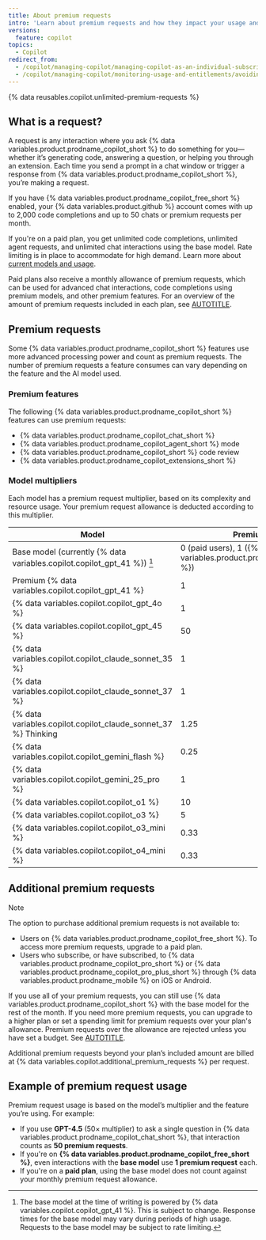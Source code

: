 ```yaml
---
title: About premium requests
intro: 'Learn about premium requests and how they impact your usage and billing.'
versions:
  feature: copilot
topics:
  - Copilot
redirect_from:
  - /copilot/managing-copilot/managing-copilot-as-an-individual-subscriber/monitoring-usage-and-entitlements/avoiding-unexpected-copilot-costs
  - /copilot/managing-copilot/monitoring-usage-and-entitlements/avoiding-unexpected-copilot-costs
---
```


<!-- expires 2025-06-04 -->
{% data reusables.copilot.unlimited-premium-requests %}
<!-- end expires 2025-06-04 -->

## What is a request?

A request is any interaction where you ask {% data variables.product.prodname_copilot_short %} to do something for you—whether it’s generating code, answering a question, or helping you through an extension. Each time you send a prompt in a chat window or trigger a response from {% data variables.product.prodname_copilot_short %}, you’re making a request.

If you have {% data variables.product.prodname_copilot_free_short %} enabled, your {% data variables.product.github %} account comes with up to 2,000 code completions and up to 50 chats or premium requests per month.

If you're on a paid plan, you get unlimited code completions, unlimited agent requests, and unlimited chat interactions using the base model. Rate limiting is in place to accommodate for high demand. Learn more about [current models and usage](/copilot/about-github-copilot/plans-for-github-copilot).

Paid plans also receive a monthly allowance of premium requests, which can be used for advanced chat interactions, code completions using premium models, and other premium features. For an overview of the amount of premium requests included in each plan, see [AUTOTITLE](/copilot/about-github-copilot/subscription-plans-for-github-copilot#comparing-copilot-plans).

## Premium requests

Some {% data variables.product.prodname_copilot_short %} features use more advanced processing power and count as premium requests. The number of premium requests a feature consumes can vary depending on the feature and the AI model used.

### Premium features

The following {% data variables.product.prodname_copilot_short %} features can use premium requests:

* {% data variables.product.prodname_copilot_chat_short %}
* {% data variables.product.prodname_copilot_agent_short %} mode
* {% data variables.product.prodname_copilot_short %} code review
* {% data variables.product.prodname_copilot_extensions_short %}

### Model multipliers

Each model has a premium request multiplier, based on its complexity and resource usage. Your premium request allowance is deducted according to this multiplier.

| Model                                                                   | Premium requests                                                             |
|-------------------------------------------------------------------------|------------------------------------------------------------------------------|
| Base model (currently {% data variables.copilot.copilot_gpt_41 %}) [^1] | 0 (paid users), 1 ({% data variables.product.prodname_copilot_free_short %}) |
| Premium {% data variables.copilot.copilot_gpt_41 %}                             | 1                                                                            |
| {% data variables.copilot.copilot_gpt_4o %}                             | 1                                                                            |
| {% data variables.copilot.copilot_gpt_45 %}                             | 50                                                                           |
| {% data variables.copilot.copilot_claude_sonnet_35 %}                   | 1                                                                            |
| {% data variables.copilot.copilot_claude_sonnet_37 %}                   | 1                                                                            |
| {% data variables.copilot.copilot_claude_sonnet_37 %} Thinking          | 1.25                                                                         |
| {% data variables.copilot.copilot_gemini_flash %}                       | 0.25                                                                         |
| {% data variables.copilot.copilot_gemini_25_pro %}                      | 1                                                                            |
| {% data variables.copilot.copilot_o1 %}                                 | 10                                                                           |
| {% data variables.copilot.copilot_o3 %}                            | 5                                                                         |
| {% data variables.copilot.copilot_o3_mini %}                            | 0.33                                                                         |
| {% data variables.copilot.copilot_o4_mini %}                            | 0.33                                                                         |

[^1]: The base model at the time of writing is powered by {% data variables.copilot.copilot_gpt_41 %}. This is subject to change. Response times for the base model may vary during periods of high usage. Requests to the base model may be subject to rate limiting.

## Additional premium requests

> [!NOTE]
> The option to purchase additional premium requests is not available to:
>
> * Users on {% data variables.product.prodname_copilot_free_short %}. To access more premium requests, upgrade to a paid plan.
> * Users who subscribe, or have subscribed, to {% data variables.product.prodname_copilot_pro_short %} or {% data variables.product.prodname_copilot_pro_plus_short %} through {% data variables.product.prodname_mobile %} on iOS or Android.

If you use all of your premium requests, you can still use {% data variables.product.prodname_copilot_short %} with the base model for the rest of the month. If you need more premium requests, you can upgrade to a higher plan or set a spending limit for premium requests over your plan's allowance. Premium requests over the allowance are rejected unless you have set a budget. See [AUTOTITLE](/billing/managing-your-billing/preventing-overspending).

Additional premium requests beyond your plan’s included amount are billed at {% data variables.copilot.additional_premium_requests %} per request.

## Example of premium request usage

Premium request usage is based on the model’s multiplier and the feature you’re using. For example:

* If you use **GPT-4.5** (50× multiplier) to ask a single question in {% data variables.product.prodname_copilot_chat_short %}, that interaction counts as **50 premium requests**.
* If you're on **{% data variables.product.prodname_copilot_free_short %}**, even interactions with the **base model** use **1 premium request** each.
* If you're on a **paid plan**, using the base model does not count against your monthly premium request allowance.
